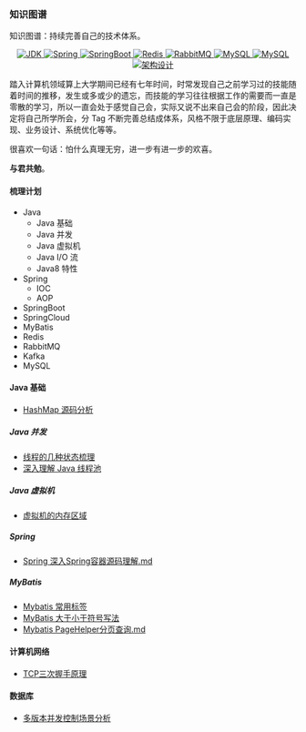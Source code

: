 ### 知识图谱

知识图谱：持续完善自己的技术体系。

<p align="center">
  <a href="">
    <img src="https://img.shields.io/badge/Java-brightgreen" alt="JDK">
  </a>
  <a href="">
    <img src="https://img.shields.io/badge/Spring-green" alt="Spring">
  </a>
  <a href="">
    <img src="https://img.shields.io/badge/SpringBoot-yellowgreen" alt="SpringBoot">
  </a>
  <a href="">
    <img src="https://img.shields.io/badge/Redis-orange" alt="Redis">
  </a>
  <a href="">
    <img src="https://img.shields.io/badge/RabbitMQ-red" alt="RabbitMQ">
  </a>
    <a href="">
    <img src="https://img.shields.io/badge/MyBatis-blue" alt="MySQL">
  </a>
  <a href="">
    <img src="https://img.shields.io/badge/MySQL-blue" alt="MySQL">
  </a>
  <a href="">
    <img src="https://img.shields.io/badge/架构设计-green" alt="架构设计">
  </a>
</p>



踏入计算机领域算上大学期间已经有七年时间，时常发现自己之前学习过的技能随着时间的推移，发生或多或少的遗忘，而技能的学习往往根据工作的需要而一直是零散的学习，所以一直会处于感觉自己会，实际又说不出来自己会的阶段，因此决定将自己所学所会，分 Tag 不断完善总结成体系，风格不限于底层原理、编码实现、业务设计、系统优化等等。

很喜欢一句话：怕什么真理无穷，进一步有进一步的欢喜。

**与君共勉**。

#### 梳理计划

* Java
  * Java 基础
  * Java 并发
  * Java 虚拟机
  * Java I/O 流
  * Java8 特性
* Spring
  * IOC
  * AOP
* SpringBoot
* SpringCloud
* MyBatis
* Redis
* RabbitMQ
* Kafka
* MySQL

#### Java 基础

*  [HashMap 源码分析](https://github.com/liuenci/knowledge_graph/blob/main/notes/Java%20%E5%9F%BA%E7%A1%80/Java8%20HashMap%20%E6%BA%90%E7%A0%81%E5%88%86%E6%9E%90.md) 

##### Java  并发

* [线程的几种状态梳理](https://github.com/liuenci/knowledge_graph/blob/main/notes/Java%20%E5%B9%B6%E5%8F%91/%E7%BA%BF%E7%A8%8B%20%E7%BA%BF%E7%A8%8B%E7%9A%84%E5%87%A0%E7%A7%8D%E7%8A%B6%E6%80%81.md) 
* [深入理解 Java 线程池](https://github.com/liuenci/knowledge_graph/blob/main/notes/Java%20%E5%B9%B6%E5%8F%91/%E7%BA%BF%E7%A8%8B%E6%B1%A0%20%E6%B1%A0%E5%8C%96%E6%80%9D%E6%83%B3%E7%9A%84%E6%A0%B8%E5%BF%83%E4%B8%8A%E4%B8%8B%E6%96%87.md) 

##### Java 虚拟机

*  [虚拟机的内存区域](https://github.com/liuenci/knowledge_graph/blob/main/notes/Java%20%E8%99%9A%E6%8B%9F%E6%9C%BA/Java%20%E8%99%9A%E6%8B%9F%E6%9C%BA%E7%9A%84%E5%86%85%E5%AD%98%E5%8C%BA%E5%9F%9F.md) 

##### Spring

*  [Spring 深入Spring容器源码理解.md](https://github.com/liuenci/knowledge_graph/blob/main/notes/Spring/Spring%20%E6%B7%B1%E5%85%A5Spring%E5%AE%B9%E5%99%A8%E6%BA%90%E7%A0%81%E7%90%86%E8%A7%A3.md) 

##### MyBatis

*  [Mybatis 常用标签](https://github.com/liuenci/knowledge_graph/blob/main/notes/MyBatis/Mybatis%20%E5%B8%B8%E7%94%A8%E6%A0%87%E7%AD%BE.md) 
*  [MyBatis 大于小于符号写法](https://github.com/liuenci/knowledge_graph/blob/main/notes/MyBatis/MyBatis%20%E5%A4%A7%E4%BA%8E%E5%B0%8F%E4%BA%8E%E7%AC%A6%E5%8F%B7%E5%86%99%E6%B3%95.md) 
*  [Mybatis PageHelper分页查询.md](https://github.com/liuenci/knowledge_graph/blob/main/notes/MyBatis/Mybatis%20PageHelper%E5%88%86%E9%A1%B5%E6%9F%A5%E8%AF%A2.md) 

#### 计算机网络

*  [TCP三次握手原理](https://github.com/liuenci/knowledge_graph/blob/main/notes/%E8%AE%A1%E7%AE%97%E6%9C%BA%E7%BD%91%E7%BB%9C/%E7%BD%91%E7%BB%9C%20TCP%E4%B8%89%E6%AC%A1%E6%8F%A1%E6%89%8B.md)

#### 数据库

*  [多版本并发控制场景分析](https://github.com/liuenci/knowledge_graph/blob/main/notes/%E6%95%B0%E6%8D%AE%E5%BA%93/MySQL%20MVCC%20%E5%A4%9A%E5%B9%B6%E5%8F%91%E7%89%88%E6%9C%AC%E6%8E%A7%E5%88%B6%E5%9C%BA%E6%99%AF%E5%88%86%E6%9E%90%EF%BC%88%E5%BE%85%E8%A1%A5%E5%85%85%E5%AE%9E%E7%8E%B0%E5%8E%9F%E7%90%86%EF%BC%89.md) 
